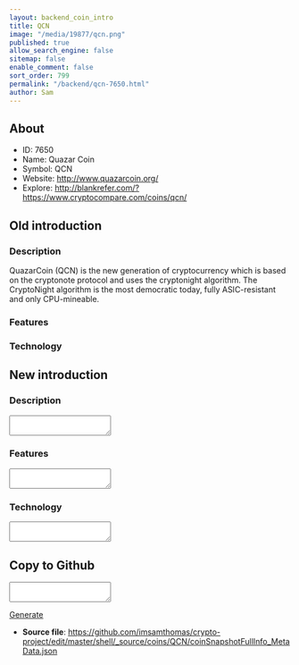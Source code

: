 ```yaml
---
layout: backend_coin_intro
title: QCN
image: "/media/19877/qcn.png"
published: true
allow_search_engine: false
sitemap: false
enable_comment: false
sort_order: 799
permalink: "/backend/qcn-7650.html"
author: Sam
---
```


## About

- ID: 7650
- Name: Quazar Coin
- Symbol: QCN
- Website: http://www.quazarcoin.org/
- Explore: http://blankrefer.com/?https://www.cryptocompare.com/coins/qcn/


## Old introduction

### Description

<p>QuazarCoin (QCN)<span> is the new generation of cryptocurrency which is based on the cryptonote protocol</span><span> and uses the cryptonight algorithm</span><span>. The CryptoNight algorithm is the most democratic today, fully ASIC-resistant and only CPU-mineable.</span></p>

### Features


### Technology




## New introduction


### Description
<textarea id="meta_description" name="description"></textarea>

### Features
<textarea id="meta_features" name="features"></textarea>

### Technology
<textarea id="meta_technology" name="technology"></textarea>


## Copy to Github

<textarea id="coinsnapshotfullinfo_metadata"></textarea>

<a href="#gen" onclick="generateMetaDatJson()">Generate</a>

- **Source file**: <a href="https://github.com/imsamthomas/crypto-project/edit/master/shell/_source/coins/QCN/coinSnapshotFullInfo_MetaData.json">https://github.com/imsamthomas/crypto-project/edit/master/shell/_source/coins/QCN/coinSnapshotFullInfo_MetaData.json</a>

